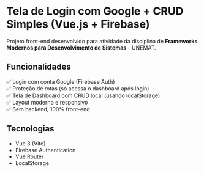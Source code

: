 # Tela de Login com Google + CRUD Simples (Vue.js + Firebase)

Projeto front-end desenvolvido para atividade da disciplina de **Frameworks Modernos para Desenvolvimento de Sistemas** - UNEMAT.

## Funcionalidades

✅ Login com conta Google (Firebase Auth)  
✅ Proteção de rotas (só acessa o dashboard após login)  
✅ Tela de Dashboard com CRUD local (usando localStorage)  
✅ Layout moderno e responsivo  
✅ Sem backend, 100% front-end

## Tecnologias

- Vue 3 (Vite)
- Firebase Authentication
- Vue Router
- LocalStorage
